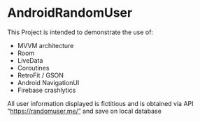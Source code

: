 # AndroidRandomUser

This Project is intended to demonstrate the use of:


- MVVM architecture
- Room
- LiveData
- Coroutines
- RetroFit / GSON
- Android NavigationUI
- Firebase crashlytics


All user information displayed is fictitious and is obtained via API “https://randomuser.me/” and save on local database 